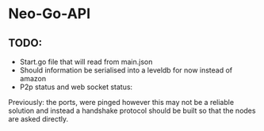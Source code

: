 # Neo-Go-API

## TODO:

- Start.go file that will read from main.json
- Should information be serialised into a leveldb for now instead of amazon
- P2p status and web socket status:

Previously: the ports, were pinged however this may not be a reliable solution and instead a handshake protocol should be built so that the nodes are asked directly.
